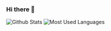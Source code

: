 ### Hi there 👋

![Github Stats](https://github-readme-stats.vercel.app/api?username=Zhang-SDU&show_icons=true&theme=dark&count_private=true)
![Most Used Languages](https://github-readme-stats.vercel.app/api/top-langs/?username=Zhang-SDU&theme=dark&layout=compact)

<!--
**Zhang-SDU/Zhang-SDU** is a ✨ _special_ ✨ repository because its `README.md` (this file) appears on your GitHub profile.

Here are some ideas to get you started:

- 🔭 I’m currently working on ...
- 🌱 I’m currently learning ...
- 👯 I’m looking to collaborate on ...
- 🤔 I’m looking for help with ...
- 💬 Ask me about ...
- 📫 How to reach me: ...
- 😄 Pronouns: ...
- ⚡ Fun fact: ...
-->
